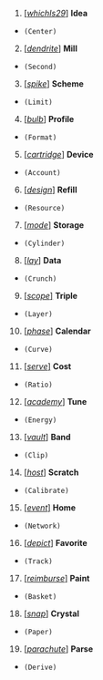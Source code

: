 1. <ins>[_whichIs29_]</ins> __Idea__
+ `(Center)`
2. <ins>[_dendrite_]</ins> __Mill__
+ `(Second)`
3. <ins>[_spike_]</ins> __Scheme__
+ `(Limit)`
4. <ins>[_bulb_]</ins> __Profile__
+ `(Format)`
5. <ins>[_cartridge_]</ins> __Device__
+ `(Account)`
6. <ins>[_design_]</ins> __Refill__
+ `(Resource)`
7. <ins>[_mode_]</ins> __Storage__
+ `(Cylinder)`
8. <ins>[_lay_]</ins> __Data__
+ `(Crunch)`
9. <ins>[_scope_]</ins> __Triple__
+ `(Layer)`
10. <ins>[_phase_]</ins> __Calendar__
+ `(Curve)`
11. <ins>[_serve_]</ins> __Cost__
+ `(Ratio)`
12. <ins>[_academy_]</ins> __Tune__
+ `(Energy)`
13. <ins>[_vault_]</ins> __Band__
+ `(Clip)`
14. <ins>[_host_]</ins> __Scratch__
+ `(Calibrate)`
15. <ins>[_event_]</ins> __Home__
+ `(Network)`
16. <ins>[_depict_]</ins> __Favorite__
+ `(Track)`
17. <ins>[_reimburse_]</ins> __Paint__
+ `(Basket)`
18. <ins>[_snap_]</ins> __Crystal__
+ `(Paper)`
19. <ins>[_parachute_]</ins> __Parse__
+ `(Derive)`